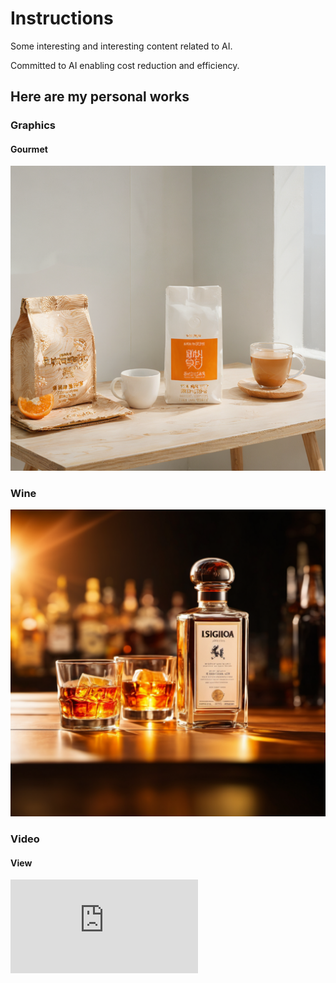 # Instructions

Some interesting and interesting content related to AI.

Committed to AI enabling cost reduction and efficiency.

## Here are my personal works

### Graphics

#### Gourmet

![示例图片](./works/backfast.png "橙子元素，一个白色咖啡袋，木纹桌子，桌子中间玻璃杯咖啡，自然光线，室内白色墙壁场景，高清4K，高分辨率,")

### Wine

![示例图片](./works/wine.png "白酒，产品在方体台子上，暖色光影，强光源，环境光,")

### Video

#### View

<iframe src="https://player.bilibili.com/player.html?aid=1103558911&bvid=BV1qw4m127jG&cid=1520733257&p=1" scrolling="no" border="0" frameborder="no" framespacing="0" allowfullscreen="true"> </iframe>
